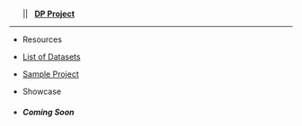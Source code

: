 <!-- docs/_sidebar.md -->

&nbsp;&nbsp;&nbsp;<a href="#/?id=demystifying-programming-dp"><i class="fas fa-home"></i></a>&nbsp;&nbsp;&nbsp;||&nbsp;&nbsp;&nbsp;<a href="#/dpproject/dpproject"><span class="fa-stack"><strong class="fa-stack-xs">DP&nbsp;Project</strong></span></a><hr>


* Resources
* [List of Datasets](/dpproject/resources_datasets.md)
* [Sample Project](/dpproject/resources_sampleproject.md)

* Showcase
* ##### *Coming Soon*
